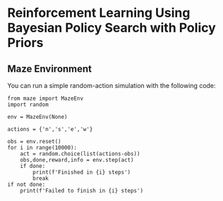 # Reinforcement Learning Using Bayesian Policy Search with Policy Priors

## Maze Environment

You can run a simple random-action simulation with the following code:

```
from maze import MazeEnv
import random

env = MazeEnv(None)

actions = {'n','s','e','w'}

obs = env.reset()
for i in range(10000):
    act = random.choice(list(actions-obs))
    obs,done,reward,info = env.step(act)
    if done:
        print(f'Finished in {i} steps')
        break
if not done:
	print(f'Failed to finish in {i} steps')
```
